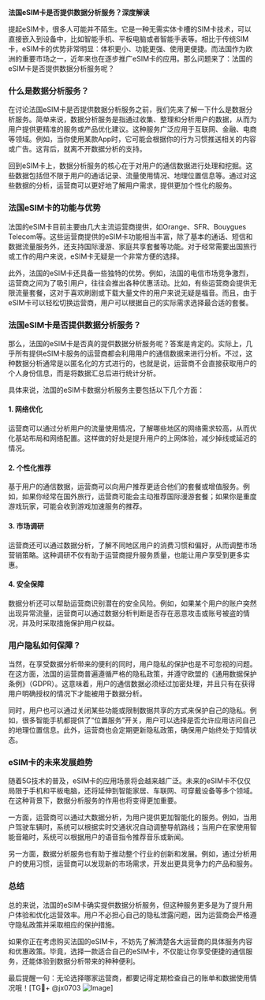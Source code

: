 **法国eSIM卡是否提供数据分析服务？深度解读**

提起eSIM卡，很多人可能并不陌生。它是一种无需实体卡槽的SIM卡技术，可以直接嵌入到设备中，比如智能手机、平板电脑或者智能手表等。相比于传统SIM卡，eSIM卡的优势非常明显：体积更小、功能更强、使用更便捷。而法国作为欧洲的重要市场之一，近年来也在逐步推广eSIM卡的应用。那么问题来了：法国的eSIM卡是否提供数据分析服务呢？

### 什么是数据分析服务？

在讨论法国eSIM卡是否提供数据分析服务之前，我们先来了解一下什么是数据分析服务。简单来说，数据分析服务是指通过收集、整理和分析用户的数据，从而为用户提供更精准的服务或产品优化建议。这种服务广泛应用于互联网、金融、电商等领域。例如，当你使用某款App时，它可能会根据你的行为习惯推送相关的内容或广告。这背后，就离不开数据分析的支持。

回到eSIM卡上，数据分析服务的核心在于对用户的通信数据进行处理和挖掘。这些数据包括但不限于用户的通话记录、流量使用情况、地理位置信息等。通过对这些数据的分析，运营商可以更好地了解用户需求，提供更加个性化的服务。

### 法国eSIM卡的功能与优势

法国的eSIM卡目前主要由几大主流运营商提供，如Orange、SFR、Bouygues Telecom等。这些运营商提供的eSIM卡功能相当丰富，除了基本的通话、短信和数据流量服务外，还支持国际漫游、家庭共享套餐等功能。对于经常需要出国旅行或工作的用户来说，eSIM卡无疑是一个非常方便的选择。

此外，法国的eSIM卡还具备一些独特的优势。例如，法国的电信市场竞争激烈，运营商之间为了吸引用户，往往会推出各种优惠活动。比如，有些运营商会提供无限流量套餐，这对于喜欢刷剧或下载大量文件的用户来说无疑是福音。而且，由于eSIM卡可以轻松切换运营商，用户可以根据自己的实际需求选择最合适的套餐。

### 法国eSIM卡是否提供数据分析服务？

那么，法国的eSIM卡是否真的提供数据分析服务呢？答案是肯定的。实际上，几乎所有提供eSIM卡服务的运营商都会利用用户的通信数据来进行分析。不过，这种数据分析通常是以匿名化的方式进行的，也就是说，运营商不会直接获取用户的个人身份信息，而是将数据汇总后进行统计分析。

具体来说，法国的eSIM卡数据分析服务主要包括以下几个方面：

#### 1. **网络优化**
运营商可以通过分析用户的流量使用情况，了解哪些地区的网络需求较高，从而优化基站布局和网络配置。这样做的好处是提升用户的上网体验，减少掉线或延迟的情况。

#### 2. **个性化推荐**
基于用户的通信数据，运营商可以向用户推荐更适合他们的套餐或增值服务。例如，如果你经常在国外旅行，运营商可能会主动推荐国际漫游套餐；如果你是重度游戏玩家，可能会收到游戏加速服务的推荐。

#### 3. **市场调研**
运营商还可以通过数据分析，了解不同地区用户的消费习惯和偏好，从而调整市场营销策略。这种调研不仅有助于运营商提升服务质量，也能让用户享受到更多实惠。

#### 4. **安全保障**
数据分析还可以帮助运营商识别潜在的安全风险。例如，如果某个用户的账户突然出现异常流量，运营商可以通过数据分析判断是否存在恶意攻击或账号被盗的情况，并及时采取措施保护用户权益。

### 用户隐私如何保障？

当然，在享受数据分析带来的便利的同时，用户隐私的保护也是不可忽视的问题。在这方面，法国的运营商普遍遵循严格的隐私政策，并遵守欧盟的《通用数据保护条例》（GDPR）。这意味着，用户的通信数据必须经过加密处理，并且只有在获得用户明确授权的情况下才能被用于数据分析。

同时，用户也可以通过关闭某些功能或限制数据共享的方式来保护自己的隐私。例如，很多智能手机都提供了“位置服务”开关，用户可以选择是否允许应用访问自己的地理位置信息。此外，运营商也会定期更新隐私政策，确保用户始终处于知情状态。

### eSIM卡的未来发展趋势

随着5G技术的普及，eSIM卡的应用场景将会越来越广泛。未来的eSIM卡不仅仅局限于手机和平板电脑，还将延伸到智能家居、车联网、可穿戴设备等多个领域。在这种背景下，数据分析服务的作用也将变得更加重要。

一方面，运营商可以通过大数据分析，为用户提供更加智能化的服务。例如，当用户驾驶车辆时，系统可以根据实时交通状况自动调整导航路线；当用户在家使用智能音箱时，系统可以根据用户的语音指令推荐音乐或新闻。

另一方面，数据分析服务也有助于推动整个行业的创新和发展。例如，通过分析用户的使用习惯，运营商可以发现新的市场需求，开发出更具竞争力的产品和服务。

### 总结

总的来说，法国的eSIM卡确实提供数据分析服务，但这种服务更多是为了提升用户体验和优化运营效率。用户不必担心自己的隐私泄露问题，因为运营商会严格遵守隐私政策并采取相应的保护措施。

如果你正在考虑购买法国的eSIM卡，不妨先了解清楚各大运营商的具体服务内容和优惠政策。毕竟，选择一款适合自己的eSIM卡，不仅能让你享受便捷的通信服务，还能体验到数据分析带来的种种便利。

最后提醒一句：无论选择哪家运营商，都要记得定期检查自己的账单和数据使用情况哦！[TG💪+ @jx0703 ![Image](https://github.com/user-attachments/assets/dbca1d08-cadb-493c-b0ec-ad6f7a83f270)]